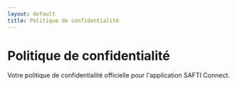 ```yaml
---
layout: default
title: Politique de confidentialité
---
```


# Politique de confidentialité

Votre politique de confidentialité officielle pour l'application SAFTI Connect.

